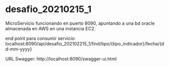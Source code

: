 # desafio_20210215_1

MicroServicio funcionando en puerto 8090, apuntando a una bd oracle almacenada en AWS en una instancia EC2.

end point para consumir servicio:
localhost:8090/api/desafio_202102215_1/find/tipo/{tipo_indicador}/fecha/{dd-mm-yyyy}

URL Swagger: 
http://localhost:8090/swagger-ui.html


